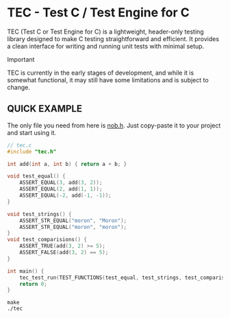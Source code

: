 # TEC - Test C / Test Engine for C
TEC (Test C or Test Engine for C) is a lightweight, header-only testing library
designed to make C testing straightforward and efficient. It provides a clean
interface for writing and running unit tests with minimal setup.

> [!IMPORTANT]
> TEC is currently in the early stages of development, and while it is somewhat
> functional, it may still have some limitations and is subject to change.

## QUICK EXAMPLE
The only file you need from here is
[nob.h](https://github.com/ShashwatAgrawal20/tec.h/blob/main/tec.h). Just
copy-paste it to your project and start using it.
```c
// tec.c
#include "tec.h"

int add(int a, int b) { return a + b; }

void test_equal() {
    ASSERT_EQUAL(3, add(3, 2));
    ASSERT_EQUAL(2, add(1, 1));
    ASSERT_EQUAL(-2, add(-1, -1));
}

void test_strings() {
    ASSERT_STR_EQUAL("moron", "Moron");
    ASSERT_STR_EQUAL("moron", "moron");
}
void test_comparisions() {
    ASSERT_TRUE(add(3, 2) >= 5);
    ASSERT_FALSE(add(3, 2) == 5);
}

int main() {
    tec_test_run(TEST_FUNCTIONS(test_equal, test_strings, test_comparisions));
    return 0;
}
```
```console
make
./tec
```
